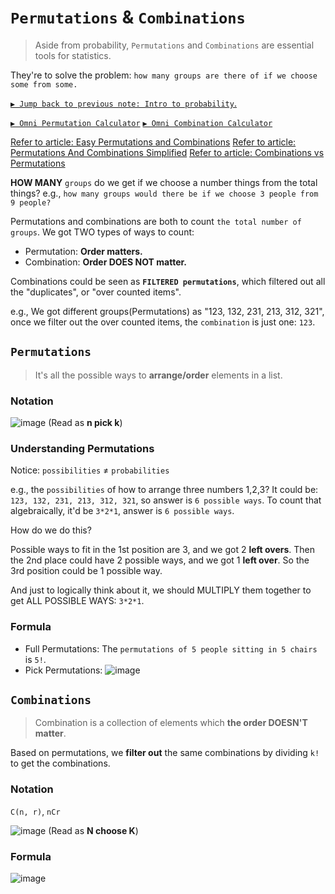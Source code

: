 # `Permutations` & `Combinations`
> Aside from probability, `Permutations` and `Combinations` are essential tools for statistics.

They're to solve the problem: `how many groups are there of if we choose some from some.`

[`▶︎ Jump back to previous note: Intro to probability`.](https://github.com/solomonxie/solomonxie.github.io/issues/44#issuecomment-372205396)

[`▶︎ Omni Permutation Calculator`](https://www.omnicalculator.com/statistics/permutation)
[`▶︎ Omni Combination Calculator`](https://www.omnicalculator.com/statistics/combination)


[Refer to article: Easy Permutations and Combinations](https://betterexplained.com/articles/easy-permutations-and-combinations/#!parentId=756)
[Refer to article: Permutations And Combinations Simplified](http://www.fairlynerdy.com/permutations_and_combinations_simplified/)
[Refer to article: Combinations vs Permutations](https://medium.com/i-math/combinations-permutations-fa7ac680f0ac)

**HOW MANY** `groups` do we get if we choose a number things from the total things?
e.g., `how many groups would there be if we choose 3 people from 9 people?`

Permutations and combinations are both to count `the total number of groups`. 
We got TWO types of ways to count:
- Permutation: **Order matters.**
- Combination: **Order DOES NOT matter.**

Combinations could be seen as **`FILTERED permutations`**, which filtered out all the "duplicates", or "over counted items".

e.g., We got different groups(Permutations) as "123, 132, 231, 213, 312, 321", once we filter out the over counted items, 
the `combination` is just one: `123`.


## `Permutations`
> It's all the possible ways to **arrange/order** elements in a list.

### Notation
![image](https://user-images.githubusercontent.com/14041622/44515418-1c7db980-a6f5-11e8-9cf6-f78a0c754d67.png)
(Read as **n pick k**)

### Understanding Permutations
Notice: `possibilities` ≠ `probabilities`

e.g., the `possibilities` of how to arrange three numbers 1,2,3?
It could be: `123, 132, 231, 213, 312, 321`, so answer is `6 possible ways`.
To count that algebraically, it'd be `3*2*1`, answer is `6 possible ways`.

How do we do this?

Possible ways to fit in the 1st position are 3, and we got 2 **left overs**. Then the 2nd place could have 2 possible ways, and we got 1 **left over**. So the 3rd position could be 1 possible way.

And just to logically think about it, we should MULTIPLY them together to get ALL POSSIBLE WAYS: `3*2*1`.

### Formula

- Full Permutations:
The `permutations of 5 people sitting in 5 chairs` is `5!`.
- Pick Permutations:
![image](https://user-images.githubusercontent.com/14041622/44514680-5bab0b00-a6f3-11e8-80ce-5ce5e8f8ac16.png)



## `Combinations`
> Combination is a collection of elements which **the order DOESN'T matter**.

Based on permutations, we **filter out** the same combinations by dividing `k!` to get the combinations.


### Notation
`C(n, r)`, `nCr`

![image](https://user-images.githubusercontent.com/14041622/44512345-c9a00400-a6ec-11e8-85f4-70a892de017f.png)
(Read as **N choose K**)


### Formula

![image](https://user-images.githubusercontent.com/14041622/44514794-9ca31f80-a6f3-11e8-9b8a-9a0b9dd8df46.png)
